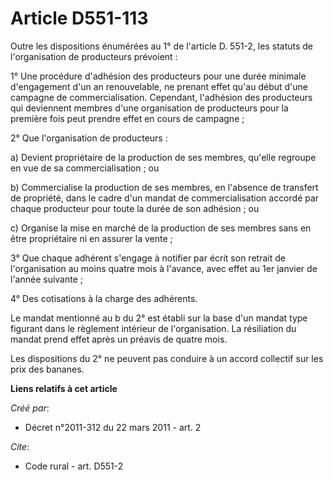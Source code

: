 # Article D551-113

Outre les dispositions énumérées au 1° de l'article D. 551-2, les statuts de l'organisation de producteurs prévoient : 

1° Une procédure d'adhésion des producteurs pour une durée minimale d'engagement d'un an renouvelable, ne prenant effet qu'au
début d'une campagne de commercialisation. Cependant, l'adhésion des producteurs qui deviennent membres d'une organisation de
producteurs pour la première fois peut prendre effet en cours de campagne ; 

2° Que l'organisation de producteurs : 

a) Devient propriétaire de la production de ses membres, qu'elle regroupe en vue de sa commercialisation ; ou 

b) Commercialise la production de ses membres, en l'absence de transfert de propriété, dans le cadre d'un mandat de
commercialisation accordé par chaque producteur pour toute la durée de son adhésion ; ou 

c) Organise la mise en marché de la production de ses membres sans en être propriétaire ni en assurer la vente ; 

3° Que chaque adhérent s'engage à notifier par écrit son retrait de l'organisation au moins quatre mois à l'avance, avec
effet au 1er janvier de l'année suivante ; 

4° Des cotisations à la charge des adhérents. 

Le mandat mentionné au b du 2° est établi sur la base d'un mandat type figurant dans le règlement intérieur de
l'organisation. La résiliation du mandat prend effet après un préavis de quatre mois. 

Les dispositions du 2° ne peuvent pas conduire à un accord collectif sur les prix des bananes.

**Liens relatifs à cet article**

_Créé par_:

  - Décret n°2011-312 du 22 mars 2011 - art. 2

_Cite_:

  - Code rural - art. D551-2
